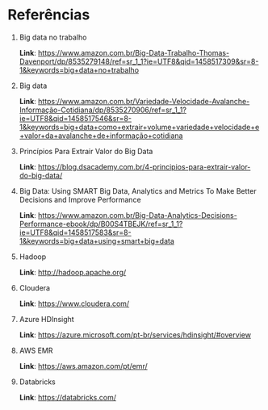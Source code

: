 # Referências

1. Big data no trabalho

    **Link**: https://www.amazon.com.br/Big-Data-Trabalho-Thomas-Davenport/dp/8535279148/ref=sr_1_1?ie=UTF8&qid=1458517309&sr=8-1&keywords=big+data+no+trabalho

2. Big data

    **Link**: https://www.amazon.com.br/Variedade-Velocidade-Avalanche-Informação-Cotidiana/dp/8535270906/ref=sr_1_1?ie=UTF8&qid=1458517546&sr=8-1&keywords=big+data+como+extrair+volume+variedade+velocidade+e+valor+da+avalanche+de+informação+cotidiana

3. Princípios Para Extrair Valor do Big Data

    **Link**: https://blog.dsacademy.com.br/4-principios-para-extrair-valor-do-big-data/

4. Big Data: Using SMART Big Data, Analytics and Metrics To Make Better Decisions and Improve Performance

    **Link**: https://www.amazon.com.br/Big-Data-Analytics-Decisions-Performance-ebook/dp/B00S4TBEJK/ref=sr_1_1?ie=UTF8&qid=1458517583&sr=8-1&keywords=big+data+using+smart+big+data

5. Hadoop

    **Link**: http://hadoop.apache.org/

6. Cloudera

    **Link**: https://www.cloudera.com/

7. Azure HDInsight

    **Link**: https://azure.microsoft.com/pt-br/services/hdinsight/#overview

8. AWS EMR

    **Link**: https://aws.amazon.com/pt/emr/

9. Databricks

    **Link**: https://databricks.com/